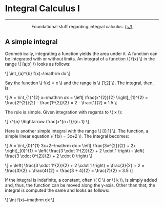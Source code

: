 # Integral Calculus I

---

<center>
<p>Foundational stuff regarding integral calculus. <a href="../../../Home.html">(~/)</a></p>
</center>

## A simple integral

Geometrically, integrating a function yields the area under it. A function can be integrated with or without limits. An integral of a function \\( f(x) \\) in the range \\( [a;b] \\) looks as follows:

\\[ 
\int\_{a}^{b} f(x)~\mathrm dx 
\\]

Say the function \\( f(x) = x \\) and the range is \\( [1;2] \\). The integral, then, is:

\\[
A =
\int\_{1}^{2} x~\mathrm dx =
\left[ \frac{x^{2}}{2} \right]\_{1}^{2} =
\frac{2^{2}}{2} - \frac{1^{2}}{2} =
2 - \frac{1}{2} =
1.5
\\]

The rule is simple. Given integration with regards to \\( x \\):

\\[
x^{n} \Rightarrow \frac{x^{n+1}}{n+1}
\\]

Here is another simple integral with the range \\( [0;1] \\). The function, a simple linear equation \\( f(x) = 3x+2 \\). The integral becomes:

\\[
A =
\int\_{0}^{1} 3x+2~\mathrm dx =
\left[ \frac{3x^{2}}{2} + 2x \right]_{0}^{1} =
\left( \frac{3 \cdot 1^{2}}{2} + 2 \cdot 1 \right) - \left( \frac{3 \cdot 0^{2}}{2} + 2 \cdot 0 \right)
\\]

\\[
= \left( \frac{3 \cdot 1^{2}}{2} + 2 \cdot 1 \right) =
\frac{3}{2} + 2 =
\frac{3}{2} + \frac{4}{2} =
\frac{3 + 4}{2} =
\frac{7}{2} =
3.5
\\]

If the integral is indefinite, a constant, often \\( C \\) or \\( k \\), is simply added and, thus, the function can be moved along the y-axis. Other than that, the integral is computed the same and looks as follows:

\\[ \int f(x)~\mathrm dx \\]

